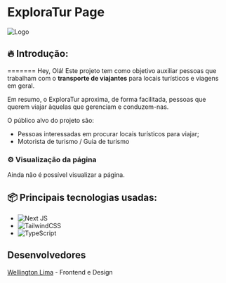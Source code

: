 
# ExploraTur Page

![Logo](https://i.imgur.com/cZlHj3E.png)

## 🔥 Introdução:

=======
Hey, Olá! 
Este projeto tem como objetivo auxiliar pessoas que trabalham com o **transporte de viajantes** para locais turísticos e viagens em geral. 

Em resumo, o ExploraTur aproxima, de forma facilitada, pessoas que querem viajar àquelas que gerenciam e conduzem-nas.

O público alvo do projeto são:
* Pessoas interessadas em procurar locais turísticos para viajar;
* Motorista de turismo / Guia de turismo 


### ⚙️ Visualização da página
Ainda não é possível visualizar a página.


## 📦 Principais tecnologias usadas:


* ![Next JS](https://img.shields.io/badge/Next-black?style=for-the-badge&logo=next.js&logoColor=white)
* ![TailwindCSS](https://img.shields.io/badge/tailwindcss-%2338B2AC.svg?style=for-the-badge&logo=tailwind-css&logoColor=white)
* ![TypeScript](https://img.shields.io/badge/typescript-%23007ACC.svg?style=for-the-badge&logo=typescript&logoColor=white)


## Desenvolvedores
[Wellington Lima](https://github.com/zWellingtonLima) - Frontend e Design
